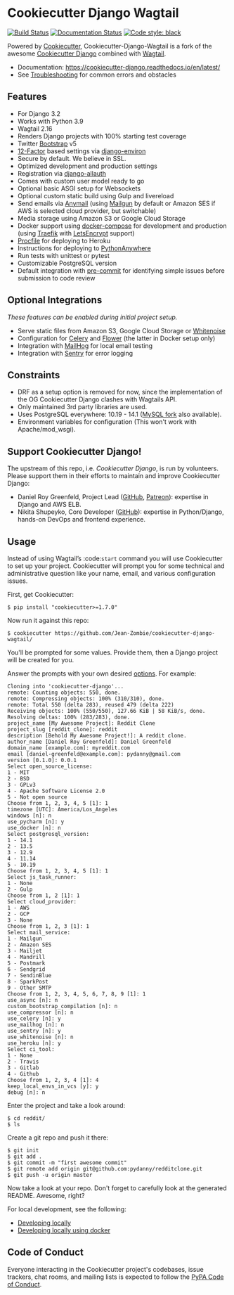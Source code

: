 # Cookiecutter Django Wagtail

[![Build Status](https://img.shields.io/github/workflow/status/Jean-Zombie/cookiecutter-django-wagtail/CI/master)](https://github.com/Jean-Zombie/cookiecutter-django-wagtail/actions?query=workflow%3ACI)
[![Documentation Status](https://readthedocs.org/projects/cookiecutter-django/badge/?version=latest)](https://cookiecutter-django.readthedocs.io/en/latest/?badge=latest)
[![Code style: black](https://img.shields.io/badge/code%20style-black-000000.svg)](https://github.com/ambv/black)

Powered by [Cookiecutter](https://github.com/cookiecutter/cookiecutter), Cookiecutter-Django-Wagtail is a fork of the awesome [Cookiecutter Django](https://github.com/cookiecutter/cookiecutter-django) combined with [Wagtail](https://wagtail.io/).

- Documentation: <https://cookiecutter-django.readthedocs.io/en/latest/>
- See [Troubleshooting](https://cookiecutter-django.readthedocs.io/en/latest/troubleshooting.html) for common errors and obstacles

## Features

- For Django 3.2
- Works with Python 3.9
- Wagtail 2.16
- Renders Django projects with 100% starting test coverage
- Twitter [Bootstrap](https://github.com/twbs/bootstrap) v5
- [12-Factor](http://12factor.net/) based settings via [django-environ](https://github.com/joke2k/django-environ)
- Secure by default. We believe in SSL.
- Optimized development and production settings
- Registration via [django-allauth](https://github.com/pennersr/django-allauth)
- Comes with custom user model ready to go
- Optional basic ASGI setup for Websockets
- Optional custom static build using Gulp and livereload
- Send emails via [Anymail](https://github.com/anymail/django-anymail) (using [Mailgun](http://www.mailgun.com/) by default or Amazon SES if AWS is selected cloud provider, but switchable)
- Media storage using Amazon S3 or Google Cloud Storage
- Docker support using [docker-compose](https://github.com/docker/compose) for development and production (using [Traefik](https://traefik.io/) with [LetsEncrypt](https://letsencrypt.org/) support)
- [Procfile](https://devcenter.heroku.com/articles/procfile) for deploying to Heroku
- Instructions for deploying to [PythonAnywhere](https://www.pythonanywhere.com/)
- Run tests with unittest or pytest
- Customizable PostgreSQL version
- Default integration with [pre-commit](https://github.com/pre-commit/pre-commit) for identifying simple issues before submission to code review

## Optional Integrations

_These features can be enabled during initial project setup._

- Serve static files from Amazon S3, Google Cloud Storage or [Whitenoise](https://whitenoise.readthedocs.io/)
- Configuration for [Celery](http://www.celeryproject.org/) and [Flower](https://github.com/mher/flower) (the latter in Docker setup only)
- Integration with [MailHog](https://github.com/mailhog/MailHog) for local email testing
- Integration with [Sentry](https://sentry.io/welcome/) for error logging

## Constraints

- DRF as a setup option is removed for now, since the implementation of the OG Cookiecutter Django clashes with Wagtails API.
- Only maintained 3rd party libraries are used.
- Uses PostgreSQL everywhere: 10.19 - 14.1 ([MySQL fork](https://github.com/mabdullahadeel/cookiecutter-django-mysql) also available).
- Environment variables for configuration (This won't work with Apache/mod_wsgi).

## Support Cookiecutter Django!

The upstream of this repo, i.e. _Cookiecutter Django_, is run by volunteers. Please support them in their efforts to maintain and improve Cookiecutter Django:

- Daniel Roy Greenfeld, Project Lead ([GitHub](https://github.com/pydanny), [Patreon](https://www.patreon.com/danielroygreenfeld)): expertise in Django and AWS ELB.
- Nikita Shupeyko, Core Developer ([GitHub](https://github.com/webyneter)): expertise in Python/Django, hands-on DevOps and frontend experience.

## Usage

Instead of using Wagtail’s :code:`start` command you will use Cookiecutter to set up your project. Cookiecutter will prompt you for some technical and administrative question like your name, email, and various configuration issues.

First, get Cookiecutter:

    $ pip install "cookiecutter>=1.7.0"

Now run it against this repo:

    $ cookiecutter https://github.com/Jean-Zombie/cookiecutter-django-wagtail/

You'll be prompted for some values. Provide them, then a Django project will be created for you.

Answer the prompts with your own desired [options](http://cookiecutter-django.readthedocs.io/en/latest/project-generation-options.html). For example:

    Cloning into 'cookiecutter-django'...
    remote: Counting objects: 550, done.
    remote: Compressing objects: 100% (310/310), done.
    remote: Total 550 (delta 283), reused 479 (delta 222)
    Receiving objects: 100% (550/550), 127.66 KiB | 58 KiB/s, done.
    Resolving deltas: 100% (283/283), done.
    project_name [My Awesome Project]: Reddit Clone
    project_slug [reddit_clone]: reddit
    description [Behold My Awesome Project!]: A reddit clone.
    author_name [Daniel Roy Greenfeld]: Daniel Greenfeld
    domain_name [example.com]: myreddit.com
    email [daniel-greenfeld@example.com]: pydanny@gmail.com
    version [0.1.0]: 0.0.1
    Select open_source_license:
    1 - MIT
    2 - BSD
    3 - GPLv3
    4 - Apache Software License 2.0
    5 - Not open source
    Choose from 1, 2, 3, 4, 5 [1]: 1
    timezone [UTC]: America/Los_Angeles
    windows [n]: n
    use_pycharm [n]: y
    use_docker [n]: n
    Select postgresql_version:
    1 - 14.1
    2 - 13.5
    3 - 12.9
    4 - 11.14
    5 - 10.19
    Choose from 1, 2, 3, 4, 5 [1]: 1
    Select js_task_runner:
    1 - None
    2 - Gulp
    Choose from 1, 2 [1]: 1
    Select cloud_provider:
    1 - AWS
    2 - GCP
    3 - None
    Choose from 1, 2, 3 [1]: 1
    Select mail_service:
    1 - Mailgun
    2 - Amazon SES
    3 - Mailjet
    4 - Mandrill
    5 - Postmark
    6 - Sendgrid
    7 - SendinBlue
    8 - SparkPost
    9 - Other SMTP
    Choose from 1, 2, 3, 4, 5, 6, 7, 8, 9 [1]: 1
    use_async [n]: n
    custom_bootstrap_compilation [n]: n
    use_compressor [n]: n
    use_celery [n]: y
    use_mailhog [n]: n
    use_sentry [n]: y
    use_whitenoise [n]: n
    use_heroku [n]: y
    Select ci_tool:
    1 - None
    2 - Travis
    3 - Gitlab
    4 - Github
    Choose from 1, 2, 3, 4 [1]: 4
    keep_local_envs_in_vcs [y]: y
    debug [n]: n

Enter the project and take a look around:

    $ cd reddit/
    $ ls

Create a git repo and push it there:

    $ git init
    $ git add .
    $ git commit -m "first awesome commit"
    $ git remote add origin git@github.com:pydanny/redditclone.git
    $ git push -u origin master

Now take a look at your repo. Don't forget to carefully look at the generated README. Awesome, right?

For local development, see the following:

- [Developing locally](http://cookiecutter-django.readthedocs.io/en/latest/developing-locally.html)
- [Developing locally using docker](http://cookiecutter-django.readthedocs.io/en/latest/developing-locally-docker.html)

## Code of Conduct

Everyone interacting in the Cookiecutter project's codebases, issue trackers, chat
rooms, and mailing lists is expected to follow the [PyPA Code of Conduct](https://www.pypa.io/en/latest/code-of-conduct/).
